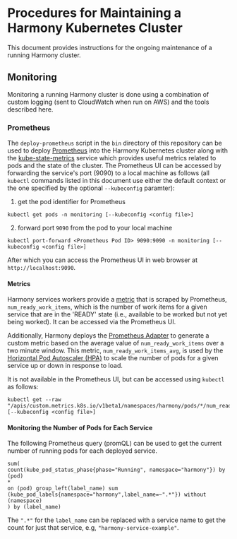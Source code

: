 # Procedures for Maintaining a Harmony Kubernetes Cluster

This document provides instructions for the ongoing maintenance of a running Harmony cluster.

## Monitoring

Monitoring a running Harmony cluster is done using a combination of custom logging 
(sent to CloudWatch when run on AWS) and the tools described here.

### Prometheus

The `deploy-prometheus` script in  the `bin` directory of this repository can be used to deploy
[Prometheus](https://prometheus.io/) into the Harmony Kubernetes cluster along with the 
[kube-state-metrics](https://github.com/kubernetes/kube-state-metrics) service which provides 
useful metrics related to pods and the state of the cluster. The Prometheus UI can be accessed
by forwarding the service's port (9090) to a local machine as follows (all `kubectl` commands
listed in this document use either the default context or the one specified by the optional
`--kubeconfig` paramter):

1. get the pod identifier for Prometheus
```
kubectl get pods -n monitoring [--kubeconfig <config file>]
```
2. forward port `9090` from the pod to your local machine
```
kubectl port-forward <Prometheus Pod ID> 9090:9090 -n monitoring [--kubeconfig <config file>]
```

After which you can access the Prometheus UI in web browser at `http://localhost:9090`.

#### Metrics

Harmony services workers provide a [metric](https://prometheus.io/docs/concepts/data_model/) 
that is scraped by Prometheus, `num_ready_work_items`, which is the number of work items for a 
given service that are in the 'READY' state (i.e., available to be worked but not yet being worked).
It can be accessed via the Prometheus UI.

Additionally, Harmony deploys the [Prometheus Adapter](https://github.com/kubernetes-sigs/prometheus-adapter)
to generate a custom metric based on the average value of `num_ready_work_items` over a two minute
window. This metric, `num_ready_work_items_avg`, is used by the 
[Horizontal Pod Autoscaler (HPA)](https://kubernetes.io/docs/tasks/run-application/horizontal-pod-autoscale/)
to scale the number of pods for a given service up or down in response to load. 

It is not available in the Prometheus UI, but can be accessed
using `kubectl` as follows:

```
kubectl get --raw "/apis/custom.metrics.k8s.io/v1beta1/namespaces/harmony/pods/*/num_ready_work_items_avg" [--kubeconfig <config file>]
```

#### Monitoring the Number of Pods for Each Service

The following Prometheus query (promQL) can be used to get the current number of running pods
for each deployed service.

```
sum(
count(kube_pod_status_phase{phase="Running", namespace="harmony"}) by (pod)
*
on (pod) group_left(label_name) sum (kube_pod_labels{namespace="harmony",label_name=~".*"}) without (namespace)
) by (label_name)
```

The `".*"` for the `label_name` can be replaced with a service name to get the count for just that 
service, e.g, `"harmony-service-example"`.